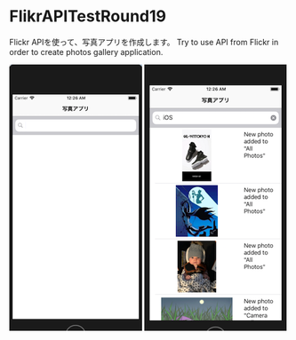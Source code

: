 # FlikrAPITestRound19

Flickr APIを使って、写真アプリを作成します。
Try to use API from Flickr in order to create photos gallery application.

![](start_page.png)
![](image_loaded.png)
